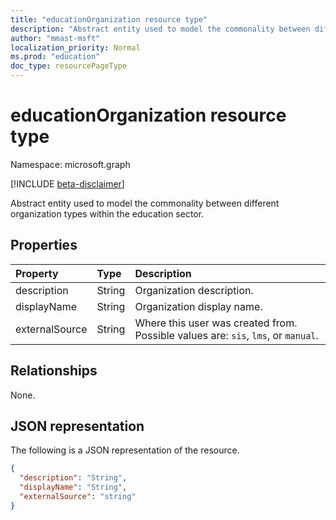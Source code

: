 ```yaml
---
title: "educationOrganization resource type"
description: "Abstract entity used to model the commonality between different organization types within the education sector.  "
author: "mmast-msft"
localization_priority: Normal
ms.prod: "education"
doc_type: resourcePageType
---
```


# educationOrganization resource type

Namespace: microsoft.graph

[!INCLUDE [beta-disclaimer](../../includes/beta-disclaimer.md)]

Abstract entity used to model the commonality between different organization types within the education sector.

## Properties

| Property       | Type   | Description                                                                       |
| :------------- | :----- | :-------------------------------------------------------------------------------- |
| description    | String | Organization description.                                                         |
| displayName    | String | Organization display name.                                                        |
| externalSource | String | Where this user was created from. Possible values are: `sis`, `lms`, or `manual`. |

## Relationships

None.

## JSON representation

The following is a JSON representation of the resource.

<!-- {
  "blockType": "resource",
  "optionalProperties": [

  ],
  "@odata.type": "microsoft.graph.educationOrganization"
}-->

```json
{
  "description": "String",
  "displayName": "String",
  "externalSource": "string"
}
```

<!-- uuid: 8fcb5dbc-d5aa-4681-8e31-b001d5168d79
2015-10-25 14:57:30 UTC -->
<!--
{
  "type": "#page.annotation",
  "description": "educationOrganization resource",
  "keywords": "",
  "section": "documentation",
  "tocPath": "",
  "suppressions": []
}
-->
